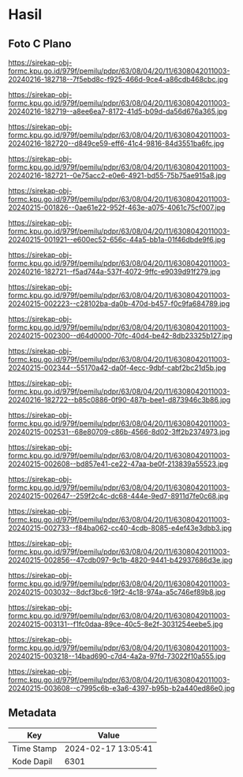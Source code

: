 # Hasil

## Foto C Plano

https://sirekap-obj-formc.kpu.go.id/979f/pemilu/pdpr/63/08/04/20/11/6308042011003-20240216-182718--7f5ebd8c-f925-466d-9ce4-a86cdb468cbc.jpg

https://sirekap-obj-formc.kpu.go.id/979f/pemilu/pdpr/63/08/04/20/11/6308042011003-20240216-182719--a8ee6ea7-8172-41d5-b09d-da56d676a365.jpg

https://sirekap-obj-formc.kpu.go.id/979f/pemilu/pdpr/63/08/04/20/11/6308042011003-20240216-182720--d849ce59-eff6-41c4-9816-84d3551ba6fc.jpg

https://sirekap-obj-formc.kpu.go.id/979f/pemilu/pdpr/63/08/04/20/11/6308042011003-20240216-182721--0e75acc2-e0e6-4921-bd55-75b75ae915a8.jpg

https://sirekap-obj-formc.kpu.go.id/979f/pemilu/pdpr/63/08/04/20/11/6308042011003-20240215-001826--0ae61e22-952f-463e-a075-4061c75cf007.jpg

https://sirekap-obj-formc.kpu.go.id/979f/pemilu/pdpr/63/08/04/20/11/6308042011003-20240215-001921--e600ec52-656c-44a5-bb1a-01f46dbde9f6.jpg

https://sirekap-obj-formc.kpu.go.id/979f/pemilu/pdpr/63/08/04/20/11/6308042011003-20240216-182721--f5ad744a-537f-4072-9ffc-e9039d91f279.jpg

https://sirekap-obj-formc.kpu.go.id/979f/pemilu/pdpr/63/08/04/20/11/6308042011003-20240215-002223--c28102ba-da0b-470d-b457-f0c9fa684789.jpg

https://sirekap-obj-formc.kpu.go.id/979f/pemilu/pdpr/63/08/04/20/11/6308042011003-20240215-002300--d64d0000-70fc-40d4-be42-8db23325b127.jpg

https://sirekap-obj-formc.kpu.go.id/979f/pemilu/pdpr/63/08/04/20/11/6308042011003-20240215-002344--55170a42-da0f-4ecc-9dbf-cabf2bc21d5b.jpg

https://sirekap-obj-formc.kpu.go.id/979f/pemilu/pdpr/63/08/04/20/11/6308042011003-20240216-182722--b85c0886-0f90-487b-bee1-d873946c3b86.jpg

https://sirekap-obj-formc.kpu.go.id/979f/pemilu/pdpr/63/08/04/20/11/6308042011003-20240215-002531--68e80709-c86b-4566-8d02-3ff2b2374973.jpg

https://sirekap-obj-formc.kpu.go.id/979f/pemilu/pdpr/63/08/04/20/11/6308042011003-20240215-002608--bd857e41-ce22-47aa-be0f-213839a55523.jpg

https://sirekap-obj-formc.kpu.go.id/979f/pemilu/pdpr/63/08/04/20/11/6308042011003-20240215-002647--259f2c4c-dc68-444e-9ed7-8911d7fe0c68.jpg

https://sirekap-obj-formc.kpu.go.id/979f/pemilu/pdpr/63/08/04/20/11/6308042011003-20240215-002733--f84ba062-cc40-4cdb-8085-e4ef43e3dbb3.jpg

https://sirekap-obj-formc.kpu.go.id/979f/pemilu/pdpr/63/08/04/20/11/6308042011003-20240215-002856--47cdb097-9c1b-4820-9441-b42937686d3e.jpg

https://sirekap-obj-formc.kpu.go.id/979f/pemilu/pdpr/63/08/04/20/11/6308042011003-20240215-003032--8dcf3bc6-19f2-4c18-974a-a5c746ef89b8.jpg

https://sirekap-obj-formc.kpu.go.id/979f/pemilu/pdpr/63/08/04/20/11/6308042011003-20240215-003131--f1fc0daa-89ce-40c5-8e2f-3031254eebe5.jpg

https://sirekap-obj-formc.kpu.go.id/979f/pemilu/pdpr/63/08/04/20/11/6308042011003-20240215-003218--14bad690-c7d4-4a2a-97fd-73022f10a555.jpg

https://sirekap-obj-formc.kpu.go.id/979f/pemilu/pdpr/63/08/04/20/11/6308042011003-20240215-003608--c7995c6b-e3a6-4397-b95b-b2a440ed86e0.jpg


## Metadata

| Key        | Value               |
| ---------- | ------------------- |
| Time Stamp | 2024-02-17 13:05:41 |
| Kode Dapil | 6301                |



